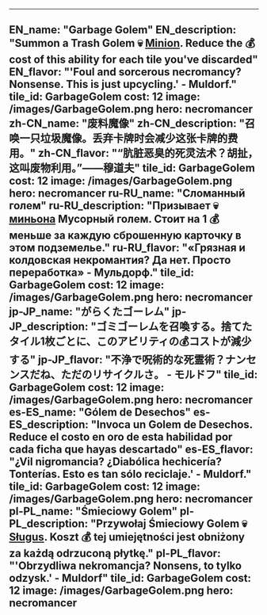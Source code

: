 ---

EN_name: "Garbage Golem"
EN_description: "Summon a Trash Golem 💀 <u>Minion</u>. Reduce the 💰 cost of this ability for each tile you've discarded"
EN_flavor: "'Foul and sorcerous necromancy? Nonsense. This is just upcycling.' - Muldorf."
tile_id: GarbageGolem
cost: 12
image: /images/GarbageGolem.png
hero: necromancer
zh-CN_name: "废料魔像"
zh-CN_description: "召唤一只垃圾魔像。丢弃卡牌时会减少这张卡牌的费用。"
zh-CN_flavor: "“肮脏恶臭的死灵法术？胡扯，这叫废物利用。”——穆道夫"
tile_id: GarbageGolem
cost: 12
image: /images/GarbageGolem.png
hero: necromancer
ru-RU_name: "Сломанный голем"
ru-RU_description: "Призывает 💀 <u>миньона</u> Мусорный голем. Стоит на 1 💰 меньше за каждую сброшенную карточку в этом подземелье."
ru-RU_flavor: "«Грязная и колдовская некромантия? Да нет. Просто переработка» - Мульдорф."
tile_id: GarbageGolem
cost: 12
image: /images/GarbageGolem.png
hero: necromancer
jp-JP_name: "がらくたゴーレム"
jp-JP_description: "ゴミゴーレムを召喚する。捨てたタイル1枚ごとに、このアビリティの💰コストが減少する"
jp-JP_flavor: "不浄で呪術的な死霊術？ナンセンスだね、ただのリサイクルさ。 - モルドフ"
tile_id: GarbageGolem
cost: 12
image: /images/GarbageGolem.png
hero: necromancer
es-ES_name: "Gólem de Desechos"
es-ES_description: "Invoca un Golem de Desechos. Reduce el costo en oro de esta habilidad por cada ficha que hayas descartado"
es-ES_flavor: "¿Vil nigromancia? ¿Diabólica hechicería? Tonterías. Esto es tan sólo reciclaje.' - Muldorf."
tile_id: GarbageGolem
cost: 12
image: /images/GarbageGolem.png
hero: necromancer
pl-PL_name: "Śmieciowy Golem"
pl-PL_description: "Przywołaj Śmieciowy Golem 💀 <u>Sługus</u>. Koszt 💰 tej umiejętności jest obniżony za każdą odrzuconą płytkę."
pl-PL_flavor: "'Obrzydliwa nekromancja? Nonsens, to tylko odzysk.' - Muldorf"
tile_id: GarbageGolem
cost: 12
image: /images/GarbageGolem.png
hero: necromancer
---